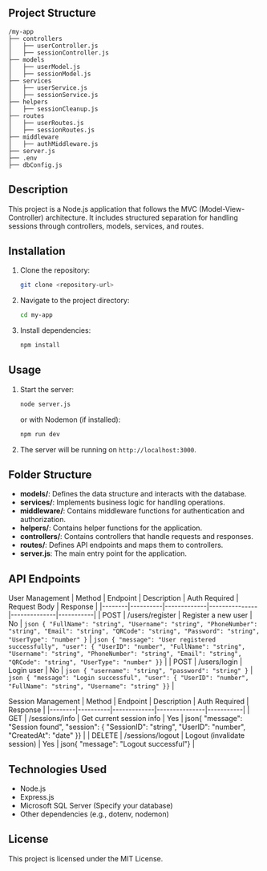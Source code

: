 ## Project Structure
```
/my-app
├── controllers
│   ├── userController.js
│   ├── sessionController.js
├── models  
│   ├── userModel.js
│   ├── sessionModel.js
├── services
│   ├── userService.js
│   ├── sessionService.js
├── helpers
│   ├── sessionCleanup.js
├── routes
│   ├── userRoutes.js
│   ├── sessionRoutes.js
├── middleware
│   ├── authMiddleware.js
├── server.js
├── .env
├── dbConfig.js
```

## Description
This project is a Node.js application that follows the MVC (Model-View-Controller) architecture. It includes structured separation for handling sessions through controllers, models, services, and routes.

## Installation

1. Clone the repository:
   ```sh
   git clone <repository-url>
   ```
2. Navigate to the project directory:
   ```sh
   cd my-app
   ```
3. Install dependencies:
   ```sh
   npm install
   ```

## Usage

1. Start the server:
   ```sh
   node server.js
   ```
   or with Nodemon (if installed):
   ```sh
   npm run dev
   ```
2. The server will be running on `http://localhost:3000`.

## Folder Structure
- **models/**: Defines the data structure and interacts with the database.
- **services/**: Implements business logic for handling operations.
- **middleware/**: Contains middleware functions for authentication and authorization.
- **helpers/**: Contains helper functions for the application.
- **controllers/**: Contains controllers that handle requests and responses.
- **routes/**: Defines API endpoints and maps them to controllers.
- **server.js**: The main entry point for the application.

## API Endpoints

User Management
| Method | Endpoint | Description | Auth Required | Request Body | Response |
|--------|----------|-------------|---------------|--------------|-----------|
| POST | /users/register | Register a new user | No | ```json { "FullName": "string", "Username": "string", "PhoneNumber": "string", "Email": "string", "QRCode": "string", "Password": "string", "UserType": "number" }``` | ```json { "message": "User registered successfully", "user": { "UserID": "number", "FullName": "string", "Username": "string", "PhoneNumber": "string", "Email": "string", "QRCode": "string", "UserType": "number" }}``` |
| POST | /users/login | Login user | No | ```json { "username": "string", "password": "string" }``` | ```json { "message": "Login successful", "user": { "UserID": "number", "FullName": "string", "Username": "string" }}``` |


Session Management
| Method | Endpoint | Description | Auth Required | Response |
|--------|----------|-------------|---------------|-----------|
| GET | /sessions/info | Get current session info | Yes | json{ "message": "Session found", "session": { "SessionID": "string", "UserID": "number", "CreatedAt": "date" }} |
| DELETE | /sessions/logout | Logout (invalidate session) | Yes | json{ "message": "Logout successful"} |


## Technologies Used
- Node.js
- Express.js
- Microsoft SQL Server (Specify your database)
- Other dependencies (e.g., dotenv, nodemon)

## License
This project is licensed under the MIT License.


